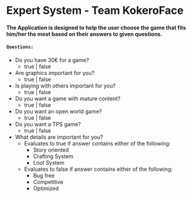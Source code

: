 # Expert System - Team KokeroFace

#### The Application is designed to help the user choose the game that fits him/her the most based on their answers to given questions.

#### `Questions:`
* Do you have 30€ for a game?
    * true | false
* Are graphics important for you?
    * true | false
* Is playing with others important for you?
    * true | false
* Do you want a game with mature content?
    * true | false
* Do you want an open world game?
    * true | false
* Do you want a TPS game?
    * true | false
* What details are important for you?
    * Evaluates to true if answer contains either of the following:
        * Story oriented
        * Crafting System
        * Loot System
    * Evaluates to false if answer contains either of the following:
        * Bug free
        * Competitive
        * Optimized

